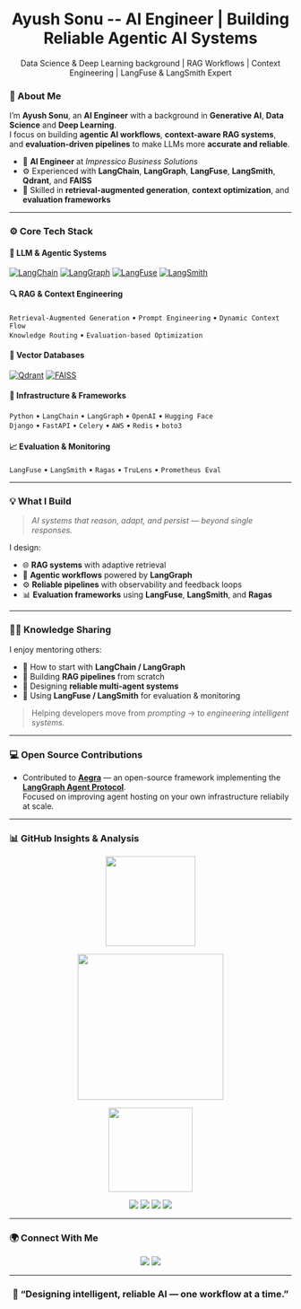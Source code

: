 <h1 align="center">
  <strong>Ayush Sonu -- AI Engineer | Building Reliable Agentic AI Systems</strong>
</h1>
<p align="center">
  Data Science & Deep Learning background | RAG Workflows | Context Engineering | LangFuse & LangSmith Expert
</p>

### 🧠 About Me

I’m **Ayush Sonu**, an **AI Engineer** with a background in **Generative AI**, **Data Science** and **Deep Learning**.  
I focus on building **agentic AI workflows**, **context-aware RAG systems**, and **evaluation-driven pipelines** to make LLMs more **accurate and reliable**.

- 💼 **AI Engineer** at *Impressico Business Solutions*  
- ⚙️ Experienced with **LangChain**, **LangGraph**, **LangFuse**, **LangSmith**, **Qdrant**, and **FAISS**  
- 🧩 Skilled in **retrieval-augmented generation**, **context optimization**, and **evaluation frameworks**

---

### ⚙️ Core Tech Stack

#### 🧩 LLM & Agentic Systems
[![LangChain](https://img.shields.io/badge/LangChain-1A1A1A?style=flat&logo=langchain&logoColor=00F5D4)](https://www.langchain.com/)
[![LangGraph](https://img.shields.io/badge/LangGraph-1A1A1A?style=flat&logo=langgraph&logoColor=00F5D4)](https://www.langchain.com/langgraph)
[![LangFuse](https://img.shields.io/badge/LangFuse-1A1A1A?style=flat&logo=langfuse&logoColor=00F5D4)](https://langfuse.com/)
[![LangSmith](https://img.shields.io/badge/LangSmith-1A1A1A?style=flat&logo=langsmith&logoColor=00F5D4)](https://www.langchain.com/langsmith)

#### 🔍 RAG & Context Engineering
`Retrieval-Augmented Generation` • `Prompt Engineering` • `Dynamic Context Flow`  
`Knowledge Routing` • `Evaluation-based Optimization`

#### 💾 Vector Databases
[![Qdrant](https://img.shields.io/badge/Qdrant-1A1A1A?style=flat&logo=qdrant&logoColor=00F5D4)](https://qdrant.tech/)
[![FAISS](https://img.shields.io/badge/FAISS-1A1A1A?style=flat&logo=faiss&logoColor=00F5D4)](https://faiss.ai/)

#### 🧰 Infrastructure & Frameworks
`Python` • `LangChain` • `LangGraph` • `OpenAI` • `Hugging Face`  
`Django` • `FastAPI` • `Celery` • `AWS` • `Redis` • `boto3`

#### 📈 Evaluation & Monitoring
`LangFuse` • `LangSmith` • `Ragas` • `TruLens` • `Prometheus Eval`

---

### 💡 What I Build

> _AI systems that reason, adapt, and persist — beyond single responses._

I design:
- 🌐 **RAG systems** with adaptive retrieval  
- 🧩 **Agentic workflows** powered by **LangGraph**  
- ⚙️ **Reliable pipelines** with observability and feedback loops  
- 📊 **Evaluation frameworks** using **LangFuse**, **LangSmith**, and **Ragas**

---

### 🧑‍🏫 Knowledge Sharing

I enjoy mentoring others:
- 🚀 How to start with **LangChain / LangGraph**  
- 🧠 Building **RAG pipelines** from scratch  
- 🧩 Designing **reliable multi-agent systems**  
- 🎯 Using **LangFuse / LangSmith** for evaluation & monitoring  

> Helping developers move from *prompting* → to *engineering intelligent systems.*

---
### 💻 Open Source Contributions

- Contributed to [**Aegra**](https://github.com/ibbybuilds/aegra) — an open-source framework implementing the [**LangGraph Agent Protocol**](https://github.com/langchain-ai/agent-protocol).  
  Focused on improving agent hosting on your own infrastructure reliabily at scale.
---

### 📊 GitHub Insights & Analysis

<p align="center">
  <!-- Overall Stats -->
  <img src="https://github-readme-stats.vercel.app/api?username=AyushSonuu&show_icons=true&theme=tokyonight&hide_border=true" height="160"/>
</p>

<p align="center">
  <!-- Contributions Graph -->
  <img src="https://github-readme-activity-graph.vercel.app/graph?username=AyushSonuu&theme=react-dark&hide_border=true&area=true" height="260"/>
</p>

<p align="center">
  <!-- Top Languages -->
  <img src="https://github-readme-stats.vercel.app/api/top-langs/?username=AyushSonuu&layout=compact&theme=tokyonight&hide_border=true" height="150"/>
</p>

<p align="center">
  <!-- Repo Contribution Ranking -->
  <img src="https://github-profile-summary-cards.vercel.app/api/cards/profile-details?username=AyushSonuu&theme=tokyonight" />
  <img src="https://github-profile-summary-cards.vercel.app/api/cards/repos-per-language?username=AyushSonuu&theme=tokyonight" />
  <img src="https://github-profile-summary-cards.vercel.app/api/cards/most-commit-language?username=AyushSonuu&theme=tokyonight" />
  <img src="https://github-profile-summary-cards.vercel.app/api/cards/stats?username=AyushSonuu&theme=tokyonight" />
</p>

---

### 🌍 Connect With Me

<p align="center">
  <a href="mailto:sonuayush55@gmail.com"><img src="https://img.shields.io/badge/Gmail-D14836?style=flat&logo=gmail&logoColor=white"/></a>
  <a href="https://www.linkedin.com/in/ayush-s-5a2285201/"><img src="https://img.shields.io/badge/LinkedIn-0A66C2?style=flat&logo=linkedin&logoColor=white"/></a>
</p>

---

<h3 align="center">🧩 “Designing intelligent, reliable AI — one workflow at a time.”</h3>
